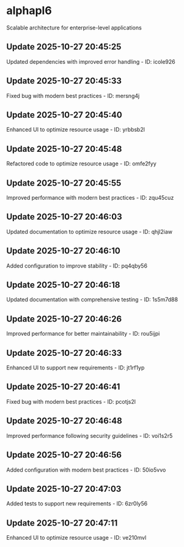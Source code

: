 # alphapl6
Scalable architecture for enterprise-level applications

## Update 2025-10-27 20:45:25
Updated dependencies with improved error handling - ID: icole926


## Update 2025-10-27 20:45:33
Fixed bug with modern best practices - ID: mersng4j


## Update 2025-10-27 20:45:40
Enhanced UI to optimize resource usage - ID: yrbbsb2l


## Update 2025-10-27 20:45:48
Refactored code to optimize resource usage - ID: omfe2fyy


## Update 2025-10-27 20:45:55
Improved performance with modern best practices - ID: zqu45cuz


## Update 2025-10-27 20:46:03
Updated documentation to optimize resource usage - ID: qhjl2iaw


## Update 2025-10-27 20:46:10
Added configuration to improve stability - ID: pq4qby56


## Update 2025-10-27 20:46:18
Updated documentation with comprehensive testing - ID: 1s5m7d88


## Update 2025-10-27 20:46:26
Improved performance for better maintainability - ID: rou5ijpi


## Update 2025-10-27 20:46:33
Enhanced UI to support new requirements - ID: jt1rf1yp


## Update 2025-10-27 20:46:41
Fixed bug with modern best practices - ID: pcotjs2l


## Update 2025-10-27 20:46:48
Improved performance following security guidelines - ID: voi1s2r5


## Update 2025-10-27 20:46:56
Added configuration with modern best practices - ID: 50io5vvo


## Update 2025-10-27 20:47:03
Added tests to support new requirements - ID: 6zr0ly56


## Update 2025-10-27 20:47:11
Enhanced UI to optimize resource usage - ID: ve210mvl

